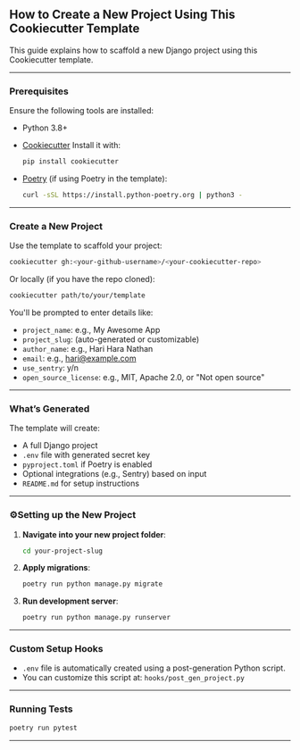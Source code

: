 ##  How to Create a New Project Using This Cookiecutter Template

This guide explains how to scaffold a new Django project using this Cookiecutter template.

---

### Prerequisites

Ensure the following tools are installed:

* Python 3.8+

* [Cookiecutter](https://cookiecutter.readthedocs.io/en/latest/installation.html)
  Install it with:

  ```bash
  pip install cookiecutter
  ```

* [Poetry](https://python-poetry.org/docs/#installation) (if using Poetry in the template):

  ```bash
  curl -sSL https://install.python-poetry.org | python3 -
  ```

---

### Create a New Project

Use the template to scaffold your project:

```bash
cookiecutter gh:<your-github-username>/<your-cookiecutter-repo>
```

Or locally (if you have the repo cloned):

```bash
cookiecutter path/to/your/template
```

You'll be prompted to enter details like:

* `project_name`: e.g., My Awesome App
* `project_slug`: (auto-generated or customizable)
* `author_name`: e.g., Hari Hara Nathan
* `email`: e.g., [hari@example.com](mailto:hari@example.com)
* `use_sentry`: y/n
* `open_source_license`: e.g., MIT, Apache 2.0, or "Not open source"

---

### What’s Generated

The template will create:

* A full Django project
* `.env` file with generated secret key
* `pyproject.toml` if Poetry is enabled
* Optional integrations (e.g., Sentry) based on input
* `README.md` for setup instructions

---

### ⚙️Setting up the New Project

1. **Navigate into your new project folder**:

   ```bash
   cd your-project-slug
   ```

2. **Apply migrations**:

   ```bash
   poetry run python manage.py migrate
   ```

3. **Run development server**:

   ```bash
   poetry run python manage.py runserver
   ```
---

### Custom Setup Hooks

* `.env` file is automatically created using a post-generation Python script.
* You can customize this script at: `hooks/post_gen_project.py`

---

### Running Tests

```bash
poetry run pytest
```

---
